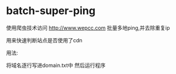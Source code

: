 # batch-super-ping
使用爬虫技术访问 http://www.wepcc.com 批量多地ping,并去除重复ip 

用来快速判断站点是否使用了cdn

用法:

将域名逐行写进domain.txt中 然后运行程序

